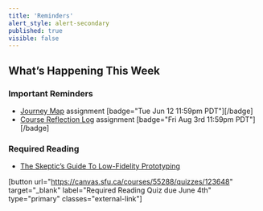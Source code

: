 ```yaml
---
title: 'Reminders'
alert_style: alert-secondary
published: true
visible: false
---
```


## What’s Happening This Week

### Important Reminders
* [Journey Map](https://canvas.sfu.ca/courses/55288/assignments) assignment [badge="Tue Jun 12 11:59pm PDT"][/badge]
* [Course Reflection Log](https://canvas.sfu.ca/courses/55288/assignments) assignment [badge="Fri Aug 3rd 11:59pm PDT"][/badge]

### Required Reading
* [The Skeptic’s Guide To Low-Fidelity Prototyping](https://www.smashingmagazine.com/2014/10/the-skeptics-guide-to-low-fidelity-prototyping/)

[button url="https://canvas.sfu.ca/courses/55288/quizzes/123648" target="_blank" label="Required Reading Quiz due June 4th" type="primary" classes="external-link"]
